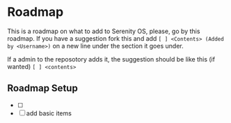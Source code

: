 # Roadmap

This is a roadmap on what to add to Serenity OS, please, go by this roadmap. If you have a suggestion fork this and add `[ ] <Contents> (Added by <Username>)` on a new line under the section it goes under.

If a admin to the reposotory adds it, the suggestion should be like this (if wanted) `[ ] <contents>`

## Roadmap Setup
*[ ]
*[ ] add basic items
